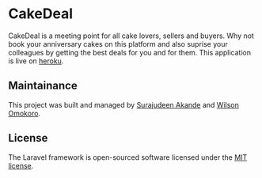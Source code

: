 # CakeDeal

CakeDeal is a meeting point for all cake lovers, sellers and buyers. Why not book your anniversary cakes on this platform and also suprise your colleagues by getting the best deals for you and for them. This application is live
on [heroku](http://cakedeal.herokuapp.com/).


## Maintainance

This project was built and managed by [Surajudeen Akande](http://github.com/andela-sakande) and [Wilson Omokoro](http://github.com/andela-womokoro).

## License

The Laravel framework is open-sourced software licensed under the [MIT license](http://opensource.org/licenses/MIT).
